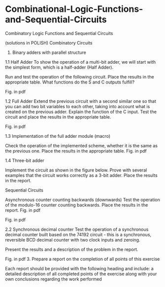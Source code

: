 # Combinational-Logic-Functions-and-Sequential-Circuits

Combinatory Logic Functions and Sequential Circuits

(solutions in POLISH)
Combinatory Circuits
1. Binary adders with parallel structure

1.1 Half Adder
To show the operation of a multi-bit adder, we will start with the simplest form, which is a half-adder (Half Adder).

Run and test the operation of the following circuit. Place the results in the appropriate table. What functions do the S and C outputs fulfill?

Fig. in pdf

1.2 Full Adder
Extend the previous circuit with a second similar one so that you can add two bit variables to each other, taking into account what is created on the previous adder. Explain the function of the C input.
Test the circuit and place the results in the appropriate table.

Fig. in pdf

1.3 Implementation of the full adder module (macro)

Check the operation of the implemented scheme, whether it is the same as the previous one. Place the results in the appropriate table.
Fig. in pdf

1.4 Three-bit adder

Implement the circuit as shown in the figure below. Prove with several examples that the circuit works correctly as a 3-bit adder. Place the results in the report.

Sequential Circuits

Asynchronous counter counting backwards (downwards)
Test the operation of the modulo-16 counter counting backwards. Place the results in the report.
Fig. in pdf

Fig. in pdf

2.2 Synchronous decimal counter
Test the operation of a synchronous decimal counter built based on the 74192 circuit - this is a synchronous, reversible BCD decimal counter with two clock inputs and zeroing.

Present the results and a description of the problem in the report.

Fig. in pdf
3. Prepare a report on the completion of all points of this exercise

Each report should be provided with the following heading and include:
a detailed description of all completed points of the exercise along with your own conclusions regarding the work performed
